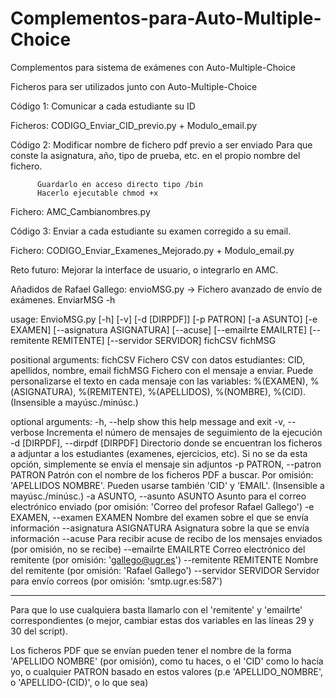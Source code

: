 # Complementos-para-Auto-Multiple-Choice
Complementos para sistema de exámenes con Auto-Multiple-Choice

Ficheros para ser utilizados junto con Auto-Multiple-Choice

Código 1: Comunicar a cada estudiante su ID

Ficheros: CODIGO_Enviar_CID_previo.py + Modulo_email.py

Código 2: Modificar nombre de fichero pdf previo a ser enviado
          Para que conste la asignatura, año, tipo de prueba, etc. 
          en el propio nombre del fichero.
          
          Guardarlo en acceso directo tipo /bin
          Hacerlo ejecutable chmod +x 
          
Fichero: AMC_Cambianombres.py

Código 3: Enviar a cada estudiante su examen corregido a su email. 

Fichero: CODIGO_Enviar_Examenes_Mejorado.py + Modulo_email.py


Reto futuro: Mejorar la interface de usuario, o integrarlo en AMC. 

Añadidos de Rafael Gallego: 
envioMSG.py -> Fichero avanzado de envío de exámenes. 
             EnviarMSG -h

usage: EnvioMSG.py [-h] [-v] [-d [DIRPDF]] [-p PATRON] [-a ASUNTO] [-e EXAMEN]
                   [--asignatura ASIGNATURA] [--acuse] [--emailrte EMAILRTE]
                   [--remitente REMITENTE] [--servidor SERVIDOR]
                   fichCSV fichMSG

positional arguments:
  fichCSV          Fichero CSV con datos estudiantes: CID, apellidos, nombre, email
  fichMSG         Fichero con el mensaje a enviar. Puede personalizarse el texto en cada mensaje con las variables:                             %(EXAMEN), %(ASIGNATURA), %(REMITENTE), %(APELLIDOS), %(NOMBRE),
                        %(CID). (Insensible a mayúsc./minúsc.)

optional arguments:
  -h, --help        show this help message and exit
  -v, --verbose  Incrementa el número de mensajes de seguimiento de la ejecución
  -d [DIRPDF], --dirpdf [DIRPDF]
                        Directorio donde se encuentran los ficheros a adjuntar a los estudiantes (examenes, ejercicios, etc).                         Si no se da esta opción, simplemente se envía el mensaje sin adjuntos
  -p PATRON, --patron PATRON
                        Patrón con el nombre de los ficheros PDF a buscar.
                        Por omisión: 'APELLIDOS NOMBRE'. Pueden usarse
                        también 'CID' y 'EMAIL'. (Insensible a mayúsc./minúsc.)
  -a ASUNTO, --asunto ASUNTO
                        Asunto para el correo electrónico enviado (por omisión: 'Correo del profesor Rafael Gallego')
  -e EXAMEN, --examen EXAMEN
                        Nombre del examen sobre el que se envía información
  --asignatura ASIGNATURA
                        Asignatura sobre la que se envía información
  --acuse          Para recibir acuse de recibo de los mensajes enviados (por omisión, no se recibe)
  --emailrte EMAILRTE   Correo electrónico del remitente (por omisión: 'gallego@ugr.es')
  --remitente REMITENTE
                        Nombre del remitente (por omisión: 'Rafael Gallego')
  --servidor SERVIDOR   Servidor para envío correos (por omisión: 'smtp.ugr.es:587')

------------------------------------------

Para que lo use cualquiera basta llamarlo con el 'remitente' y 'emailrte' correspondientes (o mejor, cambiar estas dos variables en las líneas 29 y 30 del script).

Los ficheros PDF que se envían pueden tener el nombre de la forma 'APELLIDO NOMBRE' (por omisión), como tu haces, o el 'CID' como lo hacía yo, o cualquier PATRON basado en estos valores (p.e 'APELLIDO_NOMBRE', o 'APELLIDO-(CID)', o lo que sea)
